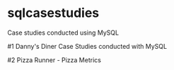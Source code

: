 # sqlcasestudies
Case studies conducted using MySQL

#1 Danny's Diner Case Studies conducted with MySQL

#2 Pizza Runner - Pizza Metrics

